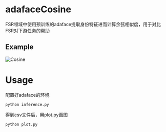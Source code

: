 # adafaceCosine
FSR领域中使用预训练的adaface提取身份特征进而计算余弦相似度，用于对比FSR对下游任务的帮助

## Example

![Cosine](F:\Users\liu'hao\Desktop\adafaceCosine\img\Cosine.png)

# Usage
配置好adaface的环境
```ba'sh
python inference.py
```
得到csv文件后，用plot.py画图
```ba'sh
python plot.py
```
